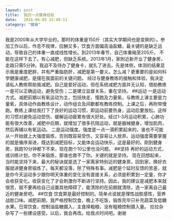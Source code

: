 ```yaml
---
layout: post
title:  我的一点健身经验
date:   2016-06-05 15:40:11
category: "健身"
---
```

我是2000年从大学毕业的，那时的体重是150斤（其实大学期间也是变胖的）。参加工作以后，作息不规律，应酬又多，饮食方面偏高油盐糖，最关键的是缺乏运动，导致自己的体重一直成线性增长。到2013年春节，自己体重飚至205斤。
不能在这样下去了。有心减肥，但缺乏系统。2013年1月，家附近新开业了健身房，走路只需5分钟。我迫不及待办了健身卡，就扎了进去。先是体侧，体测的结果显示我是重度肥胖，并有严重脂肪肝，减肥是第一要义。怎么减？更重要的是如何科学健康减肥，是摆在我面前的关键问题。
经过与健身教练的接触和体验，我决定请私人教练帮助我减肥。自己是爱好运动，但在系统减肥方面并无认知，借助教练一是可以正确运动，避免受伤；二是建立监督关系，重在坚持。
##运动
一是运动方式。减肥前期以有氧运动为主，包括快走、慢跑及力量氧，与教练上课主要是力量氧，具体动作由教练设计，动作组合及间歇都有教练控制。上课之后，再附带慢跑。教练上课给我打下了良好的运动习惯，即运动前要热身，运动后要放松。这样的习惯对避免运动受伤、缓解运动疲累有很大好处。经过1-3月运动积累，心肺功能有很大改善，减肥中后期，就增加了很多抗阻运动，就是器械健身，增加肌肉，然后再辅以有氧运动。
二是运动强度。强度是一点一滴积累起来的，谁也不可能从一开始就上大强度锻炼，否则既容易受伤，又容易让人放弃。运动强度需要掌握的就是循序渐进，既达到减肥目标，又能体会运动快乐，这是最好的。刚到健身房，我跑10分钟都下不来，现在跑个10公里也没问题。
##坚持
再好的运动方式，或训练计划，你不来锻炼，那谁也救不了你。关键的就是坚持。
现在回想起来，当时能坚持下来，最大的秘诀就是选了一家离家特别近的健身房。回到家，换好衣服就进健身房锻炼了。每天都没落，除了特殊有事。减肥是个延时反馈的苦差，就是你今天运动多少跟你明天体重的变化没有直接关系，必须是积累到一定量，你才会收获变化。收获变化了才会刺激你不断进行坚持。因此，我的建议是减肥本来就很苦，就不要再给自己设置其他障碍了，能清除的在前期就清除，选一家离自己最近的健身房吧。
##饮食
饮食算是最好控制的。简单点说就是理性战胜感性，营养战胜口味。减肥前期，我严格控制饮食，晚上不吃饭，锻炼完毕只补充蔬菜及低糖水果。日常饮食，控制油盐糖摄入，主食择粗粮，没有粗粮控制摄入量。
拉拉杂杂写了一些建设感受。以后，我会再改。给我点时间吧。谢谢




